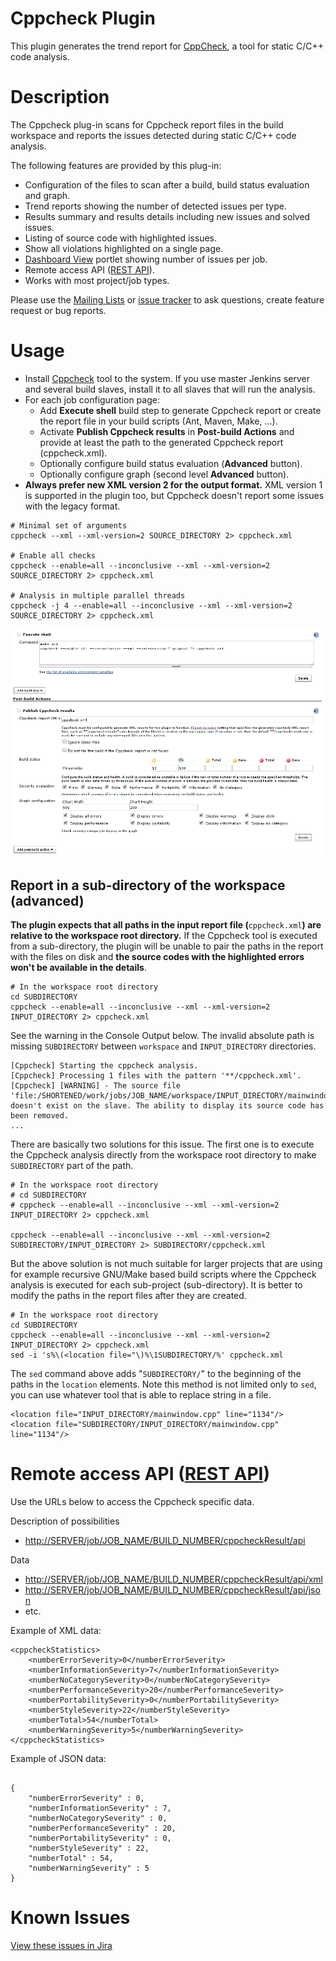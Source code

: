 Cppcheck Plugin
===============

This plugin generates the trend report for [CppCheck](http://cppcheck.wiki.sourceforge.net/), a tool for static C/C++ code analysis.

# Description

The Cppcheck plug-in scans for Cppcheck report files in the build workspace and reports the issues detected during static C/C++ code analysis.

The following features are provided by this plug-in:

- Configuration of the files to scan after a build, build status evaluation and graph.
- Trend reports showing the number of detected issues per type.
- Results summary and results details including new issues and solved issues.
- Listing of source code with highlighted issues.
- Show all violations highlighted on a single page.
- [Dashboard View](https://wiki.jenkins.io/display/JENKINS/Dashboard+View) portlet showing number of issues per job.
- Remote access API ([REST API](https://wiki.jenkins-ci.org/display/JENKINS/Remote+access+API)).
- Works with most project/job types.

Please use the [Mailing Lists](https://wiki.jenkins.io/display/JENKINS/Mailing+Lists) or [issue tracker](http://issues.jenkins-ci.org/) to ask questions, create feature request or bug reports.

# Usage

- Install [Cppcheck](http://cppcheck.sourceforge.net/) tool to the system. If you use master Jenkins server and several build slaves, install it to all slaves that will run the analysis.
- For each job configuration page:
    - Add **Execute shell** build step to generate Cppcheck report or create the report file in your build scripts (Ant, Maven, Make, ...).
    - Activate **Publish Cppcheck results** in **Post-build Actions** and provide at least the path to the generated Cppcheck report (cppcheck.xml).
    - Optionally configure build status evaluation (**Advanced** button).
    - Optionally configure graph (second level **Advanced** button).
- **Always prefer new XML version 2 for the output format.** XML version 1 is supported in the plugin too, but Cppcheck doesn't report some issues with the legacy format.

```
# Minimal set of arguments
cppcheck --xml --xml-version=2 SOURCE_DIRECTORY 2> cppcheck.xml

# Enable all checks
cppcheck --enable=all --inconclusive --xml --xml-version=2 SOURCE_DIRECTORY 2> cppcheck.xml

# Analysis in multiple parallel threads
cppcheck -j 4 --enable=all --inconclusive --xml --xml-version=2 SOURCE_DIRECTORY 2> cppcheck.xml
```

![](docs/images/1.15_config.png)

## Report in a sub-directory of the workspace (advanced)

**The plugin expects that all paths in the input report file (**`cppcheck.xml`**) are relative to the workspace root directory.** If the Cppcheck tool is executed from a sub-directory, the plugin will be unable to pair the paths in the report with the files on disk and **the source codes with the highlighted errors won't be available in the details**.

```
# In the workspace root directory
cd SUBDIRECTORY
cppcheck --enable=all --inconclusive --xml --xml-version=2 INPUT_DIRECTORY 2> cppcheck.xml
```

See the warning in the Console Output below. The invalid absolute path is missing `SUBDIRECTORY` between `workspace` and `INPUT_DIRECTORY` directories.

```
[Cppcheck] Starting the cppcheck analysis.
[Cppcheck] Processing 1 files with the pattern '**/cppcheck.xml'.
[Cppcheck] [WARNING] - The source file 'file:/SHORTENED/work/jobs/JOB_NAME/workspace/INPUT_DIRECTORY/mainwindow.cpp'
doesn't exist on the slave. The ability to display its source code has been removed.
...
```

There are basically two solutions for this issue. The first one is to execute the Cppcheck analysis directly from the workspace root directory to make `SUBDIRECTORY` part of the path.

```
# In the workspace root directory
# cd SUBDIRECTORY
# cppcheck --enable=all --inconclusive --xml --xml-version=2 INPUT_DIRECTORY 2> cppcheck.xml

cppcheck --enable=all --inconclusive --xml --xml-version=2 SUBDIRECTORY/INPUT_DIRECTORY 2> SUBDIRECTORY/cppcheck.xml
```

But the above solution is not much suitable for larger projects that are using for example recursive GNU/Make based build scripts where the Cppcheck analysis is executed for each sub-project (sub-directory). It is better to modify the paths in the report files after they are created.

```
# In the workspace root directory
cd SUBDIRECTORY
cppcheck --enable=all --inconclusive --xml --xml-version=2 INPUT_DIRECTORY 2> cppcheck.xml
sed -i 's%\(<location file="\)%\1SUBDIRECTORY/%' cppcheck.xml
```

The `sed` command above adds "`SUBDIRECTORY/`" to the beginning of the paths in the `location` elements. Note this method is not limited only to `sed`, you can use whatever tool that is able to replace string in a file.

```
<location file="INPUT_DIRECTORY/mainwindow.cpp" line="1134"/>
<location file="SUBDIRECTORY/INPUT_DIRECTORY/mainwindow.cpp" line="1134"/>
```

# Remote access API ([REST API](https://wiki.jenkins-ci.org/display/JENKINS/Remote+access+API))

Use the URLs below to access the Cppcheck specific data.

Description of possibilities

- [http://SERVER/job/JOB\_NAME/BUILD\_NUMBER/cppcheckResult/api](http://server/job/JOB_NAME/BUILD_NUMBER/cppcheckResult/api)

Data

- [http://SERVER/job/JOB\_NAME/BUILD\_NUMBER/cppcheckResult/api/xml](http://server/job/JOB_NAME/BUILD_NUMBER/cppcheckResult/api/xml)
- [http://SERVER/job/JOB\_NAME/BUILD\_NUMBER/cppcheckResult/api/json](http://server/job/JOB_NAME/BUILD_NUMBER/cppcheckResult/api/json)
- etc.

Example of XML data:

```
<cppcheckStatistics>
    <numberErrorSeverity>0</numberErrorSeverity>
    <numberInformationSeverity>7</numberInformationSeverity>
    <numberNoCategorySeverity>0</numberNoCategorySeverity>
    <numberPerformanceSeverity>20</numberPerformanceSeverity>
    <numberPortabilitySeverity>0</numberPortabilitySeverity>
    <numberStyleSeverity>22</numberStyleSeverity>
    <numberTotal>54</numberTotal>
    <numberWarningSeverity>5</numberWarningSeverity>
</cppcheckStatistics>
```

Example of JSON data:

```

{
    "numberErrorSeverity" : 0,
    "numberInformationSeverity" : 7,
    "numberNoCategorySeverity" : 0,
    "numberPerformanceSeverity" : 20,
    "numberPortabilitySeverity" : 0,
    "numberStyleSeverity" : 22,
    "numberTotal" : 54,
    "numberWarningSeverity" : 5
}
```

# Known Issues

[View these issues in
Jira](https://issues.jenkins-ci.org/secure/IssueNavigator.jspa?reset=true&jqlQuery=project%20=%20JENKINS%20AND%20status%20in%20%28Open,%20%22In%20Progress%22,%20Reopened%29%20AND%20component%20=%20%27cppcheck-plugin%27&tempMax=1000&src=confmacro)
